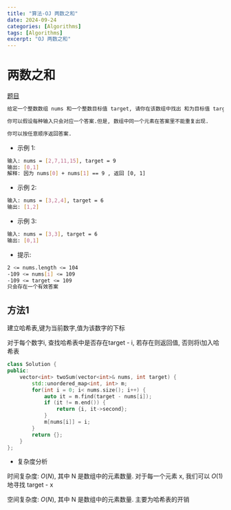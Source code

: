 ```yaml
---
title: "算法-OJ 两数之和"
date: 2024-09-24
categories: [Algorithms]
tags: [Algorithms]
excerpt: "OJ 两数之和"
---
```


# 两数之和

[题目](https://leetcode.cn/problems/two-sum/?envType=study-plan&id=shu-ju-jie-gou-ru-men&plan=data-structures&plan_progress=c3ggb9j)

```sh
给定一个整数数组 nums 和一个整数目标值 target, 请你在该数组中找出 和为目标值 target  的那 两个 整数, 并返回它们的数组下标.

你可以假设每种输入只会对应一个答案.但是, 数组中同一个元素在答案里不能重复出现.

你可以按任意顺序返回答案.
```

- 示例 1:

```sh
输入: nums = [2,7,11,15], target = 9
输出: [0,1]
解释: 因为 nums[0] + nums[1] == 9 , 返回 [0, 1]
```

- 示例 2:

```sh
输入: nums = [3,2,4], target = 6
输出: [1,2]
```

- 示例 3:

```sh
输入: nums = [3,3], target = 6
输出: [0,1]
```

- 提示:

```sh
2 <= nums.length <= 104
-109 <= nums[i] <= 109
-109 <= target <= 109
只会存在一个有效答案
```

## 方法1

建立哈希表,键为当前数字,值为该数字的下标

对于每个数字i, 查找哈希表中是否存在target - i, 若存在则返回值, 否则将i加入哈希表

```c++
class Solution {
public:
    vector<int> twoSum(vector<int>& nums, int target) {
        std::unordered_map<int, int> m;
        for(int i = 0; i< nums.size(); i++) {
            auto it = m.find(target - nums[i]);
            if (it != m.end()) {
                return {i, it->second};
            }
            m[nums[i]] = i;
        }
        return {};    
    }
};
```

- 复杂度分析

时间复杂度: $O(N)$, 其中 N 是数组中的元素数量. 对于每一个元素 x, 我们可以 $O(1)$ 地寻找 target - x

空间复杂度: $O(N)$, 其中 N 是数组中的元素数量. 主要为哈希表的开销
